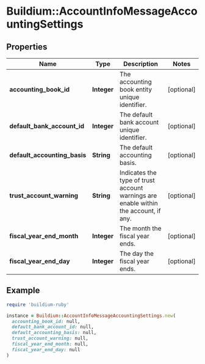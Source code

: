 # Buildium::AccountInfoMessageAccountingSettings

## Properties

| Name | Type | Description | Notes |
| ---- | ---- | ----------- | ----- |
| **accounting_book_id** | **Integer** | The accounting book entity unique identifier. | [optional] |
| **default_bank_account_id** | **Integer** | The default bank account unique identifier. | [optional] |
| **default_accounting_basis** | **String** | The default accounting basis. | [optional] |
| **trust_account_warning** | **String** | Indicates the type of trust account warnings are enable within the account, if any. | [optional] |
| **fiscal_year_end_month** | **Integer** | The month the fiscal year ends. | [optional] |
| **fiscal_year_end_day** | **Integer** | The day the fiscal year ends. | [optional] |

## Example

```ruby
require 'buildium-ruby'

instance = Buildium::AccountInfoMessageAccountingSettings.new(
  accounting_book_id: null,
  default_bank_account_id: null,
  default_accounting_basis: null,
  trust_account_warning: null,
  fiscal_year_end_month: null,
  fiscal_year_end_day: null
)
```

